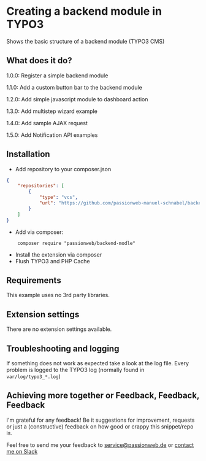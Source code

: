 # Creating a backend module in TYPO3

Shows the basic structure of a backend module (TYPO3 CMS)

## What does it do?

1.0.0: Register a simple backend module

1.1.0: Add a custom button bar to the backend module

1.2.0: Add simple javascript module to dashboard action

1.3.0: Add multistep wizard example

1.4.0: Add sample AJAX request

1.5.0: Add Notification API examples

## Installation

* Add repository to your composer.json

```json
{
    "repositories": [
        {
            "type": "vcs",
            "url": "https://github.com/passionweb-manuel-schnabel/backend-module.git"
        }
    ]
}
```

* Add via composer:

```
    composer require "passionweb/backend-modle"
```

* Install the extension via composer
* Flush TYPO3 and PHP Cache

## Requirements

This example uses no 3rd party libraries.

## Extension settings

There are no extension settings available.

## Troubleshooting and logging

If something does not work as expected take a look at the log file.
Every problem is logged to the TYPO3 log (normally found in `var/log/typo3_*.log`)

## Achieving more together or Feedback, Feedback, Feedback

I'm grateful for any feedback! Be it suggestions for improvement, requests or just a (constructive) feedback on how good or crappy this snippet/repo is.

Feel free to send me your feedback to [service@passionweb.de](mailto:service@passionweb.de "Send Feedback") or [contact me on Slack](https://typo3.slack.com/team/U02FG49J4TG "Contact me on Slack")
